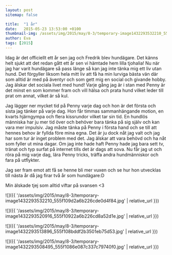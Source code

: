 ```yaml
---
layout: post
sitemap: false

title:  "1 år"
date:   2015-05-23 13:53:00 +0100
thumbnail-img: /assets/img/2015/may/8-3/temporary-image1432293532210_555f109d2a6b226cde0d4f84.jpg
author: Eva
tags: [2015]
---
```


Idag är det officiellt ett år sen jag och Fredrik blev hundägare. Det känns helt sjukt att det redan gått ett år sen vi hämtade hem lilla tjohalia! Nu när jag har varit hundägare så pass länge så kan jag inte tänka mig ett liv utan hund. Det förgyller liksom hela mitt liv att få ha min lurviga bästa vän där som alltid är med på äventyr och som gett mig en social och givande hobby. Jag älskar det sociala livet med hund! Varje gång jag är i stan med Penny är det minst en som kommer fram och vill hälsa och prata hund vilket leder till prat om annat, vilket är så kul. 

Jag lägger ner mycket tid på Penny varje dag och hon är det första och sista jag tänker på varje dag. Hon får timmas sammanhängande motion, en kvarts hjärngympa och flera kissrundor vilket tar sin tid. En hundlös människa har ju mer tid över och behöver bara tänka på sig själv och kan vara mer impulsiv. Jag måste tänka på Penny i första hand och se till att hennes behov är fyllda före mina egna. Det är ju dock nåt jag valt och jag har som tur är inget problem med det. Jag älskar att vara behövd och ha nåt som fyller ut mina dagar. Om jag inte hade haft Penny hade jag bara sett tv, tränat och typ surfat på internet tills det är dags att sova. Nu får jag ut och röra på mig varje dag, lära Penny tricks, träffa andra hundmänniskor och fara på utflykter. 

Jag ser fram emot att få se henne bli mer vuxen och se hur hon utvecklas till nästa år då jag firar två år som hundägare:D




























Min älskade tjej som alltid viftar på svansen <3

![]({{ '/assets/img/2015/may/8-3/temporary-image1432293532210_555f109d2a6b226cde0d4f84.jpg'  | relative_url }})

![]({{ '/assets/img/2015/may/8-3/temporary-image1432293520916_555f10922a6b226cd8a52d1e.jpg'  | relative_url }})

![]({{ '/assets/img/2015/may/8-3/temporary-image1432293513896_555f108bddf2b3501eb75d53.jpg'  | relative_url }})

![]({{ '/assets/img/2015/may/8-3/temporary-image1432293508495_555f1086e087c337c79740f0.jpg'  | relative_url }})

